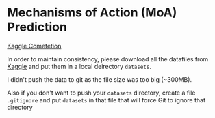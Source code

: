 # Mechanisms of Action (MoA) Prediction


[Kaggle Cometetion](https://www.kaggle.com/c/lish-moa/data)

In order to maintain consistency, please download all the datafiles from [Kaggle](https://www.kaggle.com/c/lish-moa/data) and put them in a local deirectory `datasets`.

I didn't push the data to git as the file size was too big (~300MB).

 Also if you don't want to push your `datasets` directory, create a file `.gitignore` and put `datasets` in that file that will force Git to ignore that directory

